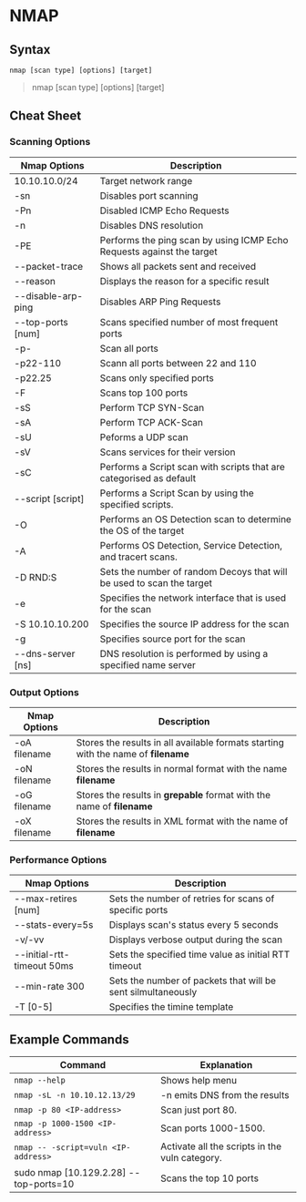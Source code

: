 # NMAP

## Syntax

```
nmap [scan type] [options] [target]
```

> nmap \[scan type] \[options] \[target]

## Cheat Sheet

### Scanning Options

| Nmap Options       | Description                                                           |
| ------------------ | --------------------------------------------------------------------- |
| 10.10.10.0/24      | Target network range                                                  |
| -sn                | Disables port scanning                                                |
| -Pn                | Disabled ICMP Echo Requests                                           |
| -n                 | Disables DNS resolution                                               |
| -PE                | Performs the ping scan by using ICMP Echo Requests against the target |
| --packet-trace     | Shows all packets sent and received                                   |
| --reason           | Displays the reason for a specific result                             |
| --disable-arp-ping | Disables ARP Ping Requests                                            |
| --top-ports \[num] | Scans specified number of most frequent ports                         |
| -p-                | Scan all ports                                                        |
| -p22-110           | Scann all ports between 22 and 110                                    |
| -p22.25            | Scans only specified ports                                            |
| -F                 | Scans top 100 ports                                                   |
| -sS                | Perform TCP SYN-Scan                                                  |
| -sA                | Perform TCP ACK-Scan                                                  |
| -sU                | Peforms a UDP scan                                                    |
| -sV                | Scans services for their version                                      |
| -sC                | Performs a Script scan with scripts that are categorised as default   |
| --script \[script] | Performs a Script Scan by using the specified scripts.                |
| -O                 | Performs an OS Detection scan to determine the OS of the target       |
| -A                 | Performs OS Detection, Service Detection, and tracert scans.          |
| -D RND:S           | Sets the number of random Decoys that will be used to scan the target |
| -e                 | Specifies the network interface that is used for the scan             |
| -S 10.10.10.200    | Specifies the source IP address for the scan                          |
| -g                 | Specifies source port for the scan                                    |
| --dns-server \[ns] | DNS resolution is performed by using a specified name server          |

### Output Options

| Nmap Options | Description                                                                        |
| ------------ | ---------------------------------------------------------------------------------- |
| -oA filename | Stores the results in all available formats starting with the name of **filename** |
| -oN filename | Stores the results in normal format with the name **filename**                     |
| -oG filename | Stores the results in **grepable** format with the name of **filename**            |
| -oX filename | Stores the results in XML format with the name of **filename**                     |

### Performance Options

| Nmap Options               | Description                                                  |
| -------------------------- | ------------------------------------------------------------ |
| --max-retires \[num]       | Sets the number of retries for scans of specific ports       |
| --stats-every=5s           | Displays scan's status every 5 seconds                       |
| -v/-vv                     | Displays verbose output during the scan                      |
| --initial-rtt-timeout 50ms | Sets the specified time value as initial RTT timeout         |
| --min-rate 300             | Sets the number of packets that will be sent silmultaneously |
| -T \[0-5]                  | Specifies the timine template                                |

## Example Commands

| Command                                 | Explanation                                    |
| --------------------------------------- | ---------------------------------------------- |
| `nmap --help`                           | Shows help menu                                |
| `nmap -sL -n 10.10.12.13/29`            | -n emits DNS from the results                  |
| `nmap -p 80 <IP-address>`               | Scan just port 80.                             |
| `nmap -p 1000-1500 <IP-address>`        | Scan ports 1000-1500.                          |
| `nmap -- -script=vuln <IP-address>`     | Activate all the scripts in the vuln category. |
| sudo nmap \[10.129.2.28] --top-ports=10 | Scans the top 10 ports                         |
